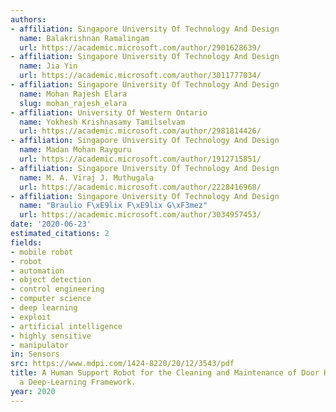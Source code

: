 ```yaml
---
authors:
- affiliation: Singapore University Of Technology And Design
  name: Balakrishnan Ramalingam
  url: https://academic.microsoft.com/author/2901628639/
- affiliation: Singapore University Of Technology And Design
  name: Jia Yin
  url: https://academic.microsoft.com/author/3011777034/
- affiliation: Singapore University Of Technology And Design
  name: Mohan Rajesh Elara
  slug: mohan_rajesh_elara
- affiliation: University Of Western Ontario
  name: Yokhesh Krishnasamy Tamilselvam
  url: https://academic.microsoft.com/author/2981814426/
- affiliation: Singapore University Of Technology And Design
  name: Madan Mohan Rayguru
  url: https://academic.microsoft.com/author/1912715851/
- affiliation: Singapore University Of Technology And Design
  name: M. A. Viraj J. Muthugala
  url: https://academic.microsoft.com/author/2228416968/
- affiliation: Singapore University Of Technology And Design
  name: "Braulio F\xE9lix F\xE9lix G\xF3mez"
  url: https://academic.microsoft.com/author/3034957453/
date: '2020-06-23'
estimated_citations: 2
fields:
- mobile robot
- robot
- automation
- object detection
- control engineering
- computer science
- deep learning
- exploit
- artificial intelligence
- highly sensitive
- manipulator
in: Sensors
src: https://www.mdpi.com/1424-8220/20/12/3543/pdf
title: A Human Support Robot for the Cleaning and Maintenance of Door Handles Using
  a Deep-Learning Framework.
year: 2020
---
```

